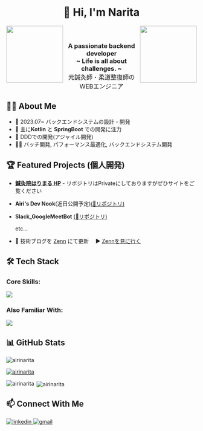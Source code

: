 
<h1 align="center">👋 Hi, I'm Narita</h1>



<p align="center">
  <img width="150" align="left"　alt="me" src="https://github.com/user-attachments/assets/98160f1f-2b90-4783-a5ec-5c40097ad857" />
　<img width="150" align="right"　alt="rose" src="https://github.com/user-attachments/assets/effa0e77-c84d-48ba-a5d3-5b79eb2bdcad" />
  <h3 align="center">A passionate backend developer<br>~ Life is all about challenges. ~<br><span style="font-weight: normal; font-size: 16px;">元鍼灸師・柔道整復師のWEBエンジニア</span></h3>
</p>







## 👨‍💻 About Me
- 🔭 2023.07~ バックエンドシステムの設計・開発
- 🌱 主に**Kotlin** と **SpringBoot** での開発に注力
- 🚀 DDDでの開発(アジャイル開発)
- 👨‍💻 バッチ開発, パフォーマンス最適化, バックエンドシステム開発

## 🏆 Featured Projects (個人開発)
- [**鍼灸院はりまる HP**](https://www.shinkyu-harimaru.com/) - リポジトリはPrivateにしておりますがぜひサイトをご覧ください
- **Airi's Dev Nook**(近日公開予定)[(📍リポジトリ)](https://github.com/AiriNarita/airi-hp)
- **Slack_GoogleMeetBot** [(📍リポジトリ)](https://github.com/AiriNarita/Slack_GoogleMeetBot)

   etc...

- 📝 技術ブログを [Zenn](https://zenn.dev/airiswim) にて更新　  ▶️ [Zennを見に行く](https://zenn.dev/airiswim) 

## 🛠️ Tech Stack

### Core Skills:
<p align="left">
  <a href="https://skillicons.dev">
    <img src="https://skillicons.dev/icons?i=kotlin,spring,java,aws,mysql,haskell" />
  </a>
</p>

### Also Familiar With:
<p align="left">
  <a href="https://skillicons.dev">
    <img src="https://skillicons.dev/icons?i=js,ts,react,nextjs,redis,linux,docker,html,css,nginx,ruby,vue" />
  </a>
</p>

## 📊 GitHub Stats

<p align="left"> <img src="https://komarev.com/ghpvc/?username=airinarita&label=Profile%20views&color=0e75b6&style=flat" alt="airinarita" /> </p>

<p align="left"> <a href="https://github.com/ryo-ma/github-profile-trophy"><img src="https://github-profile-trophy.vercel.app/?username=airinarita" alt="airinarita" /></a> </p>




<p><img align="left" src="https://github-readme-stats.vercel.app/api/top-langs?username=airinarita&show_icons=true&locale=en&layout=compact" alt="airinarita" /></p>

<p>&nbsp;<img align="center" src="https://github-readme-stats.vercel.app/api?username=airinarita&show_icons=true&locale=en" alt="airinarita" /></p>

## 📫 Connect With Me

<p align="left">
  <a href="https://linkedin.com/in/airinarita" target="_blank">
    <img src="https://img.shields.io/badge/LinkedIn-0077B5?style=for-the-badge&logo=linkedin&logoColor=white" alt="linkedin" />
  </a>
  <a href="airinarita.dev@gmail.com">
    <img src="https://img.shields.io/badge/Gmail-D14836?style=for-the-badge&logo=gmail&logoColor=white" alt="gmail" />
  </a>
</p>



